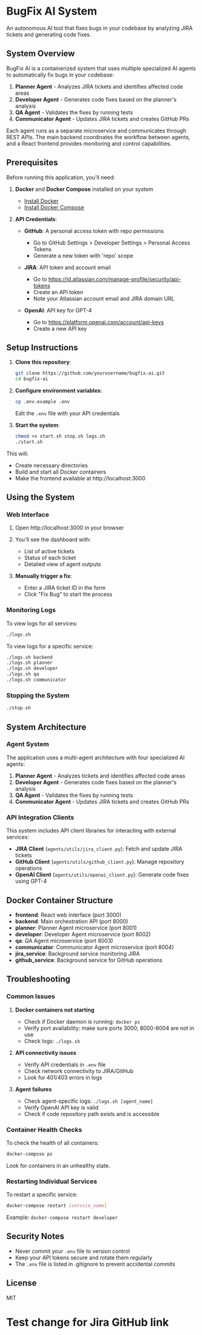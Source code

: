 
# BugFix AI System

An autonomous AI tool that fixes bugs in your codebase by analyzing JIRA tickets and generating code fixes.

## System Overview

BugFix AI is a containerized system that uses multiple specialized AI agents to automatically fix bugs in your codebase:

1. **Planner Agent** - Analyzes JIRA tickets and identifies affected code areas
2. **Developer Agent** - Generates code fixes based on the planner's analysis
3. **QA Agent** - Validates the fixes by running tests
4. **Communicator Agent** - Updates JIRA tickets and creates GitHub PRs

Each agent runs as a separate microservice and communicates through REST APIs. The main backend coordinates the workflow between agents, and a React frontend provides monitoring and control capabilities.

## Prerequisites

Before running this application, you'll need:

1. **Docker** and **Docker Compose** installed on your system
   - [Install Docker](https://docs.docker.com/get-docker/)
   - [Install Docker Compose](https://docs.docker.com/compose/install/)

2. **API Credentials**:
   - **GitHub**: A personal access token with repo permissions
     - Go to GitHub Settings > Developer Settings > Personal Access Tokens
     - Generate a new token with 'repo' scope
   
   - **JIRA**: API token and account email
     - Go to https://id.atlassian.com/manage-profile/security/api-tokens
     - Create an API token
     - Note your Atlassian account email and JIRA domain URL
   
   - **OpenAI**: API key for GPT-4
     - Go to https://platform.openai.com/account/api-keys
     - Create a new API key

## Setup Instructions

1. **Clone this repository**:
   ```bash
   git clone https://github.com/yourusername/bugfix-ai.git
   cd bugfix-ai
   ```

2. **Configure environment variables**:
   ```bash
   cp .env.example .env
   ```
   Edit the `.env` file with your API credentials

3. **Start the system**:
   ```bash
   chmod +x start.sh stop.sh logs.sh
   ./start.sh
   ```

This will:
- Create necessary directories
- Build and start all Docker containers
- Make the frontend available at http://localhost:3000

## Using the System

### Web Interface

1. Open http://localhost:3000 in your browser
2. You'll see the dashboard with:
   - List of active tickets
   - Status of each ticket
   - Detailed view of agent outputs
   
3. **Manually trigger a fix**:
   - Enter a JIRA ticket ID in the form
   - Click "Fix Bug" to start the process

### Monitoring Logs

To view logs for all services:
```bash
./logs.sh
```

To view logs for a specific service:
```bash
./logs.sh backend
./logs.sh planner
./logs.sh developer
./logs.sh qa
./logs.sh communicator
```

### Stopping the System

```bash
./stop.sh
```

## System Architecture

### Agent System

The application uses a multi-agent architecture with four specialized AI agents:

1. **Planner Agent** - Analyzes tickets and identifies affected code areas
2. **Developer Agent** - Generates code fixes based on the planner's analysis
3. **QA Agent** - Validates the fixes by running tests
4. **Communicator Agent** - Updates JIRA tickets and creates GitHub PRs

### API Integration Clients

This system includes API client libraries for interacting with external services:

- **JIRA Client** (`agents/utils/jira_client.py`): Fetch and update JIRA tickets
- **GitHub Client** (`agents/utils/github_client.py`): Manage repository operations
- **OpenAI Client** (`agents/utils/openai_client.py`): Generate code fixes using GPT-4

## Docker Container Structure

- **frontend**: React web interface (port 3000)
- **backend**: Main orchestration API (port 8000)
- **planner**: Planner Agent microservice (port 8001)
- **developer**: Developer Agent microservice (port 8002)
- **qa**: QA Agent microservice (port 8003)
- **communicator**: Communicator Agent microservice (port 8004)
- **jira_service**: Background service monitoring JIRA
- **github_service**: Background service for GitHub operations

## Troubleshooting

### Common Issues

1. **Docker containers not starting**
   - Check if Docker daemon is running: `docker ps`
   - Verify port availability: make sure ports 3000, 8000-8004 are not in use
   - Check logs: `./logs.sh`

2. **API connectivity issues**
   - Verify API credentials in `.env` file
   - Check network connectivity to JIRA/GitHub
   - Look for 401/403 errors in logs

3. **Agent failures**
   - Check agent-specific logs: `./logs.sh [agent_name]`
   - Verify OpenAI API key is valid
   - Check if code repository path exists and is accessible

### Container Health Checks

To check the health of all containers:
```bash
docker-compose ps
```

Look for containers in an unhealthy state.

### Restarting Individual Services

To restart a specific service:
```bash
docker-compose restart [service_name]
```

Example: `docker-compose restart developer`

## Security Notes

- Never commit your `.env` file to version control
- Keep your API tokens secure and rotate them regularly
- The `.env` file is listed in .gitignore to prevent accidental commits

## License

MIT


# Test change for Jira GitHub link

